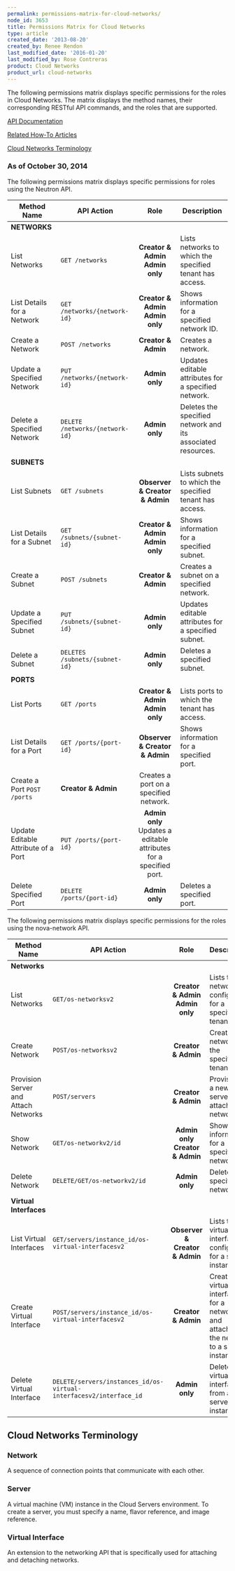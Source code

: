 ```yaml
---
permalink: permissions-matrix-for-cloud-networks/
node_id: 3653
title: Permissions Matrix for Cloud Networks
type: article
created_date: '2013-08-20'
created_by: Renee Rendon
last_modified_date: '2016-01-20'
last_modified_by: Rose Contreras
product: Cloud Networks
product_url: cloud-networks
---
```


The following permissions matrix displays specific permissions for the roles in Cloud Networks. The matrix displays the method names, their corresponding RESTful API commands, and the roles that are supported.

[API Documentation](https://developer.rackspace.com/docs/cloud-networks/v2/developer-guide/#document-api-reference)

[Related How-To Articles](/how-to/)

[Cloud Networks Terminology](/how-to/permissions-matrix-for-cloud-networks)

### As of October 30, 2014

The following permissions matrix displays specific permissions for roles using the Neutron API.

Method Name | API Action | Role | Description
--- | --- | :---: | ---
**NETWORKS** | | |
List Networks | ```GET /networks``` |	**Creator & Admin**	**Admin only**	| Lists networks to which the specified tenant has access.
List Details for a Network | ```GET /networks/{network-id}``` |	**Creator & Admin**	**Admin only**	| Shows information for a specified network ID.
Create a Network | ```POST /networks``` | **Creator & Admin**	| Creates a network.
Update a Specified Network | ```PUT /networks/{network-id}``` | **Admin only**	| Updates editable attributes for a specified network.
Delete a Specified Network | ```DELETE /networks/{network-id}``` | **Admin only** | Deletes the specified network and its associated resources.
**SUBNETS** | | |
List Subnets | ```GET /subnets``` | **Observer & Creator & Admin** | Lists subnets to which the specified tenant has access.
List Details for a Subnet | ```GET /subnets/{subnet-id}``` |	**Creator & Admin**	**Admin only**	| Shows information for a specified subnet.
Create a Subnet | ```POST /subnets``` | **Creator & Admin** | Creates a subnet on a specified network.
Update a Specified Subnet | ```PUT /subnets/{subnet-id}``` | **Admin only** | Updates editable attributes for a specified subnet.
Delete a Subnet	| ```DELETES /subnets/{subnet-id}``` | **Admin only** | Deletes a specified subnet.
**PORTS** | | |
List Ports | ```GET /ports``` | **Creator & Admin**	**Admin only** | Lists ports to which the tenant has access.
List Details for a Port | ```GET /ports/{port-id}``` | **Observer & Creator & Admin** | Shows information for a specified port.
Create a Port	```POST /ports``` | **Creator & Admin**	| Creates a port on a specified network.
Update Editable Attribute of a Port | ```PUT /ports/{port-id}``` | **Admin only**	Updates a editable attributes for a specified port.
Delete Specified Port | ```DELETE /ports/{port-id}``` | **Admin only** | Deletes a specified port.


The following permissions matrix displays specific permissions for the roles using the nova-network API.

Method Name | API Action | Role | Description
--- | --- | :---: | ---
**Networks** | | |
List Networks | ```GET/os-networksv2``` | **Creator & Admin**	**Admin only** | Lists the networks configured for a specified tenant ID.
Create Network | ```POST/os-networksv2``` | **Creator & Admin** | Creates a network for the specified tenant ID.
Provision Server and Attach Networks | ```POST/servers``` | **Creator & Admin**	| Provisions a new server and attaches networks.
Show Network | ```GET/os-networkv2/id``` |  **Admin only**	 **Creator & Admin**	| Shows information for a specified network ID.
Delete Network | ```DELETE/GET/os-networkv2/id``` | **Admin only** | Deletes the specified network.
**Virtual Interfaces** | | |
List Virtual Interfaces | ```GET/servers/instance_id/os-virtual-interfacesv2``` | **Observer & Creator & Admin** | Lists the virtual interfaces configured for a server instance.
Create Virtual Interface | ```POST/servers/instance_id/os-virtual-interfacesv2``` | **Creator & Admin** | Creates a virtual interface for a network and attaches the network to a server instances.
Delete Virtual Interface | ```DELETE/servers/instances_id/os-virtual-interfacesv2/interface_id``` | **Admin only** | Deletes a virtual interface from a server instance.

## Cloud Networks Terminology

### Network

A sequence of connection points that communicate with each other.

### Server

A virtual machine (VM) instance in the Cloud Servers environment. To create a server, you must specify a name, flavor reference, and image reference.

### Virtual Interface

An extension to the networking API that is specifically used for attaching and detaching networks.
